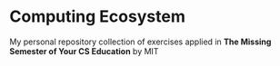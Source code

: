 # Computing Ecosystem
My personal repository collection of exercises applied in <b>The Missing Semester of Your CS Education</b> by MIT
